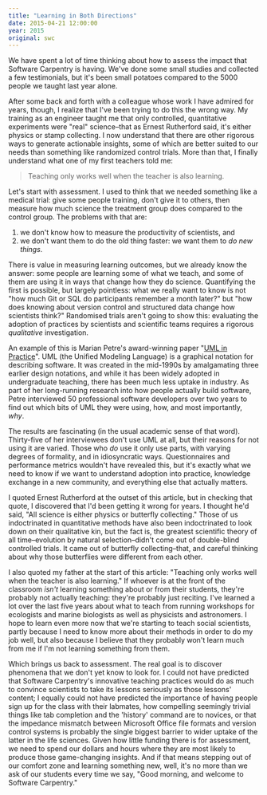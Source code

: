 ```yaml
---
title: "Learning in Both Directions"
date: 2015-04-21 12:00:00
year: 2015
original: swc
---
```

<p>
  We have spent a lot of time thinking about how to assess the impact that Software Carpentry is having.
  We've done some small studies and collected a few testimonials,
  but it's been small potatoes compared to the 5000 people we taught last year alone.
</p>
<p>
  After some back and forth with a colleague whose work I have admired for years,
  though,
  I realize that I've been trying to do this the wrong way.
  My training as an engineer taught me that
  only controlled, quantitative experiments were "real" science–that
  as Ernest Rutherford said,
  it's either physics or stamp collecting.
  I now understand that there are other rigorous ways to generate actionable insights,
  some of which are better suited to our needs than something like randomized control trials.
  More than that,
  I finally understand what one of my first teachers told me:
</p>
<blockquote>
  <p>
    Teaching only works well when the teacher is also learning.
  </p>
</blockquote>
<p>
  Let's start with assessment.
  I used to think that we needed something like a medical trial:
  give some people training,
  don't give it to others,
  then measure how much science the treatment group does compared to the control group.
  The problems with that are:
</p>
<ol>
  <li>
    we don't know how to measure the productivity of scientists, and
  </li>
  <li>
    we don't want them to do the old thing faster:
    we want them to <em>do new things</em>.
  </li>
</ol>
<p>
  There is value in measuring learning outcomes,
  but we already know the answer:
  some people are learning some of what we teach,
  and some of them are using it in ways that change how they do science.
  Quantifying the first is possible, but largely pointless:
  what we really want to know is not
  "how much Git or SQL do participants remember a month later?"
  but
  "how does knowing about version control and structured data change how scientists think?"
  Randomised trials aren't going to show this:
  evaluating the adoption of practices by scientists and scientific teams requires a rigorous <em>qualitative</em> investigation.
</p>
<p>
  An example of this is Marian Petre's award-winning paper
  "<a href="http://oro.open.ac.uk/35805/8/UML%20in%20practice%208.pdf">UML in Practice</a>".
  UML (the Unified Modeling Language) is a graphical notation for describing software.
  It was created in the mid-1990s by amalgamating three earlier design notations,
  and while it has been widely adopted in undergraduate teaching,
  there has been much less uptake in industry.
  As part of her long-running research into how people actually build software,
  Petre interviewed 50 professional software developers over two years
  to find out which bits of UML they were using, how, and most importantly, <em>why</em>.
</p>
<p>
  The results are fascinating (in the usual academic sense of that word).
  Thirty-five of her interviewees don't use UML at all,
  but their reasons for not using it are varied.
  Those who <em>do</em> use it only use parts,
  with varying degrees of formality,
  and in idiosyncratic ways.
  Questionnaires and performance metrics wouldn't have revealed this,
  but it's exactly what we need to know if we want to understand adoption into practice,
  knowledge exchange in a new community,
  and everything else that actually matters.
</p>
<p>
  I quoted Ernest Rutherford at the outset of this article,
  but in checking that quote,
  I discovered that I'd been getting it wrong for years.
  I thought he'd said,
  "All science is either physics or butterfly collecting."
  Those of us indoctrinated in quantitative methods have also been indoctrinated to look down on their qualitative kin,
  but the fact is,
  the greatest scientific theory of all time–evolution by natural selection–didn't come out of
  double-blind controlled trials.
  It came out of butterfly collecting–that,
  and careful thinking about why those butterflies were different from each other.
</p>
<p>
  I also quoted my father at the start of this article:
  "Teaching only works well when the teacher is also learning."
  If whoever is at the front of the classroom <em>isn't</em> learning something about or from their students,
  they're probably not actually teaching:
  they're probably just reciting.
  I've learned a lot over the last five years about what to teach
  from running workshops for ecologists and marine biologists
  as well as physicists and astronomers.
  I hope to learn even more now that we're starting to teach social scientists,
  partly because I need to know more about their methods in order to do my job well,
  but also because I believe that they probably won't learn much from me
  if I'm not learning something from them.
</p>
<p>
  Which brings us back to assessment.
  The real goal is to discover phenomena that we don't yet know to look for.
  I could not have predicted that Software Carpentry's innovative teaching practices
  would do as much to convince scientists to take its lessons seriously as those lessons' content;
  I equally could not have predicted the importance of having people sign up for the class with their labmates,
  how compelling seemingly trivial things like tab completion and the 'history' command are to novices,
  or that the impedance mismatch between Microsoft Office file formats and version control systems
  is probably the single biggest barrier to wider uptake of the latter in the life sciences.
  Given how little funding there is for assessment,
  we need to spend our dollars and hours where they are most likely to produce those game-changing insights.
  And if that means stepping out of our comfort zone and learning something new,
  well,
  it's no more than we ask of our students every time we say,
  "Good morning, and welcome to Software Carpentry."
</p>

